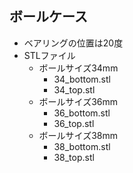## ボールケース

* ベアリングの位置は20度
* STLファイル
  * ボールサイズ34mm
    * 34_bottom.stl
    * 34_top.stl
  * ボールサイズ36mm
    * 36_bottom.stl
    * 36_top.stl
  * ボールサイズ38mm
    * 38_bottom.stl
    * 38_top.stl